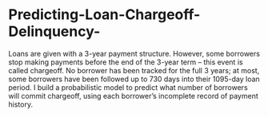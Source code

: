 # Predicting-Loan-Chargeoff-Delinquency-
Loans are given with a 3-year payment structure. However, some borrowers stop making payments before the end of the 3-year term – this event is called chargeoff. No borrower has been tracked for the full 3 years; at most, some borrowers have been followed up to 730 days into their 1095-day loan period. I build a probabilistic model to predict what number of borrowers will commit chargeoff, using each borrower’s incomplete record of payment history.
